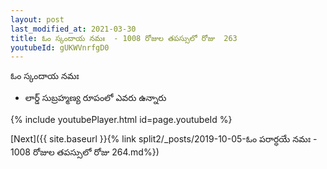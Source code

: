 ```yaml
---
layout: post
last_modified_at: 2021-03-30
title: ఓం స్కందాయ నమః  - 1008 రోజుల తపస్సులో రోజు  263
youtubeId: gUKWVnrfgD0
---
```

 
 
 ఓం స్కందాయ నమః  
 
 -  లార్డ్ సుబ్రహ్మణ్య రూపంలో ఎవరు ఉన్నారు 
 
  
 
  
 
 
 
 
 
 


{% include youtubePlayer.html id=page.youtubeId %}
 
[Next]({{ site.baseurl }}{% link  split2/_posts/2019-10-05-ఓం పరార్ధయే నమః  - 1008 రోజుల తపస్సులో రోజు  264.md%})
 
